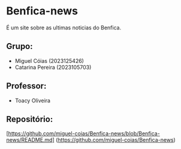 # Benfica-news
É um site sobre as ultimas noticias do Benfica.

## Grupo:
- Miguel Cóias (2023125426)
- Catarina Pereira (2023105703)

## Professor:
- Toacy Oliveira

## Repositório:
[https://github.com/miguel-coias/Benfica-news/blob/Benfica-news/README.md] (https://github.com/miguel-coias/Benfica-news)
